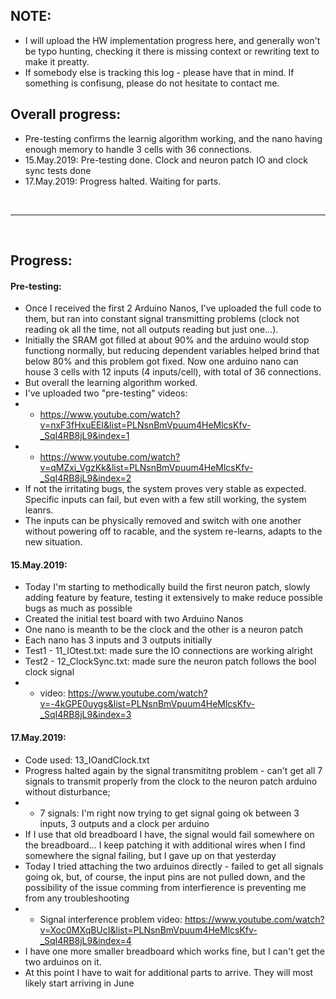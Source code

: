 ## NOTE:
- I will upload the HW implementation progress here, and generally won't be typo hunting, checking it there is missing context or rewriting text to make it preatty. 
- If somebody else is tracking this log - please have that in mind. If something is confisung, please do not hesitate to contact me.

## Overall progress:
- Pre-testing confirms the learnig algorithm working, and the nano having enough memory to handle 3 cells with 36 connections.
- 15.May.2019: Pre-testing done. Clock and neuron patch IO and clock sync tests done
- 17.May.2019: Progress halted. Waiting for parts.

<br>
<hr>
<br>

## Progress:
#### Pre-testing:
- Once I received the first 2 Arduino Nanos, I've uploaded the full code to them, but ran into constant signal transmitting problems (clock not reading ok all the time, not all outputs reading but just one...). 
- Initially the SRAM got filled at about 90% and the arduino would stop functiong normally, but reducing dependent variables helped brind that below 80% and this problem got fixed. Now one arduino nano can house 3 cells with 12 inputs (4 inputs/cell), with total of 36 connections.
- But overall the learning algorithm worked. 
- I've uploaded two "pre-testing" videos:
- - https://www.youtube.com/watch?v=nxF3fHxuEEI&list=PLNsnBmVpuum4HeMlcsKfv-_SqI4RB8jL9&index=1
- - https://www.youtube.com/watch?v=qMZxi_VgzKk&list=PLNsnBmVpuum4HeMlcsKfv-_SqI4RB8jL9&index=2
- If not the irritating bugs, the system proves very stable as expected. Specific inputs can fail, but even with a few still working, the system leanrs.
- The inputs can be physically removed and switch with one another without powering off to racable, and the system re-learns, adapts to the new situation.

#### 15.May.2019:
- Today I'm starting to methodically build the first neuron patch, slowly adding feature by feature, testing it extensively to make reduce possible bugs as much as possible
- Created the initial test board with two Arduino Nanos
- One nano is meanth to be the clock and the other is a neuron patch
- Each nano has 3 inputs and 3 outputs initially
- Test1 - 11_IOtest.txt: made sure the IO connections are working alright
- Test2 - 12_ClockSync.txt: made sure the neuron patch follows the bool clock signal
- - video: https://www.youtube.com/watch?v=-4kGPE0uygs&list=PLNsnBmVpuum4HeMlcsKfv-_SqI4RB8jL9&index=3

#### 17.May.2019:
- Code used: 13_IOandClock.txt
- Progress halted again by the signal transmititng problem - can't get all 7 signals to transmit properly from the clock to the neuron patch arduino without disturbance;
- - 7 signals: I'm right now trying to get signal going ok between 3 inputs, 3 outputs and a clock per arduino
- If I use that old breadboard I have, the signal would fail somewhere on the breadboard... I keep patching it with additional wires when I find somewhere the signal failing, but I gave up on that yesterday
- Today I tried attaching the two arduinos directly - failed to get all signals going ok, but, of course, the input pins are not pulled down, and the possibility of the issue comming from interfierence is preventing me from any troubleshooting
- - Signal interference problem video: https://www.youtube.com/watch?v=Xoc0MXqBUcI&list=PLNsnBmVpuum4HeMlcsKfv-_SqI4RB8jL9&index=4
- I have one more smaller breadboard which works fine, but I can't get the two arduinos on it.
- At this point I have to wait for additional parts to arrive. They will most likely start arriving in June

